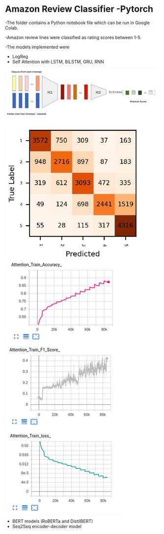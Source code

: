 # Amazon Review Classifier -Pytorch

-The folder contains a Python notebook file which can be run in Google Colab.

-Amazon review lines were classified as rating scores between 1-5.

-The models implemented were
  - LogReg
  - Self Attention with LSTM, BiLSTM, GRU, RNN
  
  
  ![](Self.png)
  
  ![](confself.PNG) \
  ![](selfgraph.PNG)

  
  
  - BERT models (RoBERTa and DistilBERT)
  - Seq2Seq encoder-decoder model
  

  
  
